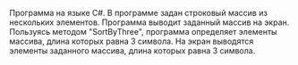 Программа на языке C#. 
В программе задан строковый массив из нескольких элементов.
Программа выводит заданный массив на экран. Пользуясь методом "SortByThree", программа определяет элементы массива, длина которых равна 3 символа.
На экран выводятся элементы заданного массива, длина которых равна 3 символа.
